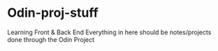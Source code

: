 # Odin-proj-stuff
Learning Front &amp; Back End
Everything in here should be notes/projects done through the Odin Project
